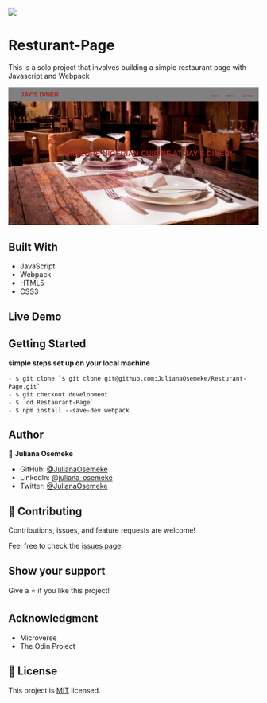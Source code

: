 ![](https://img.shields.io/badge/Microverse-blueviolet)

# Resturant-Page
This is a solo project that involves building a simple restaurant page with Javascript and Webpack

![screenshot](dist/Assets/rest.png)

## Built With
- JavaScript
- Webpack
- HTML5
- CSS3

## Live Demo

## Getting Started

**simple steps set up on your local machine**

```
- $ git clone `$ git clone git@github.com:JulianaOsemeke/Resturant-Page.git`
- $ git checkout development
- $ `cd Restaurant-Page`
- $ npm install --save-dev webpack

```

## Author

👤 **Juliana Osemeke**

- GitHub: [@JulianaOsemeke](https://github.com/JulianaOsemeke)
- LinkedIn: [@juliana-osemeke](https://www.linkedin.com/in/juliana-osemeke/)
- Twitter: [@JulianaOsemeke](https://twitter.com/JulianaOsemeke)

## 🤝 Contributing

Contributions, issues, and feature requests are welcome!

Feel free to check the [issues page](issues/).


## Show your support

Give a ⭐️ if you like this project!


## Acknowledgment

- Microverse
- The Odin Project



## 📝 License

This project is [MIT](./LICENSE) licensed.





